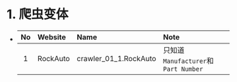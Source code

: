 # 1. 爬虫变体

- |No|Website|Name|Note|
  |:-:|:-|:-|:-|
  |1|RockAuto|crawler_01_1.RockAuto|只知道`Manufacturer`和`Part Number`|
